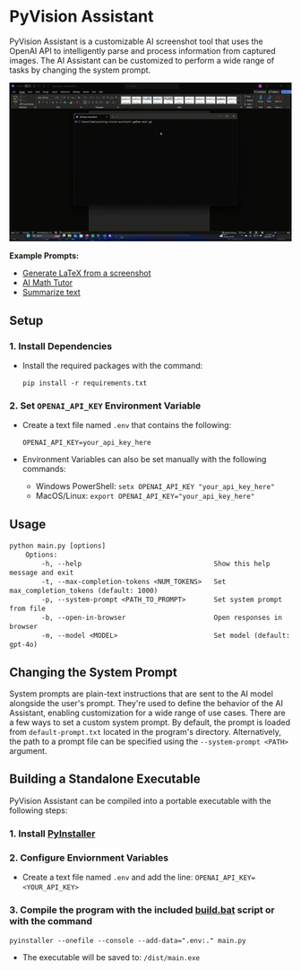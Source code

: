 # PyVision Assistant

PyVision Assistant is a customizable AI screenshot tool that uses the OpenAI API to intelligently parse and process information from captured images. The AI Assistant can be customized to perform a wide range of tasks by changing the system prompt.

![Alt Text](https://github.com/smc765/py-vision-assistant/blob/main/demo.gif?raw=true)

**Example Prompts:**  

- [Generate LaTeX from a screenshot](https://github.com/smc765/py-vision-assistant/blob/main/prompts/latex_ocr.txt)
- [AI Math Tutor](https://github.com/smc765/py-vision-assistant/blob/main/prompts/math_tutor.txt)
- [Summarize text](https://github.com/smc765/py-vision-assistant/blob/main/prompts/summarize.txt)

## Setup

### 1. Install Dependencies

- Install the required packages with the command:

      pip install -r requirements.txt

### 2. Set `OPENAI_API_KEY` Environment Variable

- Create a text file named `.env` that contains the following:  

      OPENAI_API_KEY=your_api_key_here

- Environment Variables can also be set manually with the following commands:  

  - Windows PowerShell: `setx OPENAI_API_KEY "your_api_key_here"`
  - MacOS/Linux: `export OPENAI_API_KEY="your_api_key_here"`

## Usage  

    python main.py [options]  
        Options:  
            -h, --help                                 Show this help message and exit  
            -t, --max-completion-tokens <NUM_TOKENS>   Set max_completion_tokens (default: 1000)  
            -p, --system-prompt <PATH_TO_PROMPT>       Set system prompt from file  
            -b, --open-in-browser                      Open responses in browser  
            -m, --model <MODEL>                        Set model (default: gpt-4o)  

## Changing the System Prompt

System prompts are plain-text instructions that are sent to the AI model alongside the user's prompt. They're used to define the behavior of the AI Assistant, enabling customization for a wide range of use cases. There are a few ways to set a custom system prompt. By default, the prompt is loaded from `default-prompt.txt` located in the program's directory. Alternatively, the path to a prompt file can be specified using the `--system-prompt <PATH>` argument.

## Building a Standalone Executable

PyVision Assistant can be compiled into a portable executable with the following steps:  

### 1. Install [PyInstaller](https://pyinstaller.org/en/stable/)

### 2. Configure Enviornment Variables

- Create a text file named `.env` and add the line: `OPENAI_API_KEY=<YOUR_API_KEY>`  

### 3. Compile the program with the included [build.bat](https://github.com/smc765/py-vision-assistant/blob/main/build.bat) script or with the command  

    pyinstaller --onefile --console --add-data=".env:." main.py

- The executable will be saved to: `/dist/main.exe`

